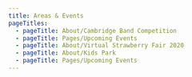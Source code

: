 ```yaml
---
title: Areas & Events
pageTitles:
  - pageTitle: About/Cambridge Band Competition
  - pageTitle: Pages/Upcoming Events
  - pageTitle: About/Virtual Strawberry Fair 2020
  - pageTitle: About/Kids Park
  - pageTitle: Pages/Upcoming Events
---
```


